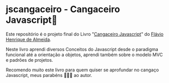 # jscangaceiro - Cangaceiro Javascript🤠

Este repositório é o projeto final do Livro "[Cangaceiro Javascript](https://www.casadocodigo.com.br/products/livro-cangaceiro-javascript)" do [Flávio Henrique de Almeida](https://github.com/flaviohenriquealmeida/).

Neste livro aprendi diversos Conceitos do Javascript desde o paradigma funcional até a orientação a objetos, aprendi também sobre o modelo MVC e padrões de projetos.

Recomendo muito este livro para quem quiser se aprofundar no cangaço Javascript, meus parabéns 👏👏👏 ao autor.



